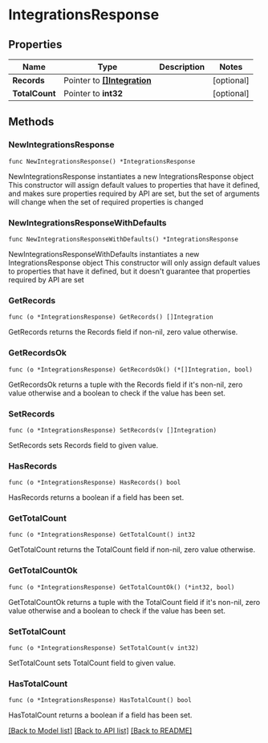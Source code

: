 # IntegrationsResponse

## Properties

Name | Type | Description | Notes
------------ | ------------- | ------------- | -------------
**Records** | Pointer to [**[]Integration**](Integration.md) |  | [optional] 
**TotalCount** | Pointer to **int32** |  | [optional] 

## Methods

### NewIntegrationsResponse

`func NewIntegrationsResponse() *IntegrationsResponse`

NewIntegrationsResponse instantiates a new IntegrationsResponse object
This constructor will assign default values to properties that have it defined,
and makes sure properties required by API are set, but the set of arguments
will change when the set of required properties is changed

### NewIntegrationsResponseWithDefaults

`func NewIntegrationsResponseWithDefaults() *IntegrationsResponse`

NewIntegrationsResponseWithDefaults instantiates a new IntegrationsResponse object
This constructor will only assign default values to properties that have it defined,
but it doesn't guarantee that properties required by API are set

### GetRecords

`func (o *IntegrationsResponse) GetRecords() []Integration`

GetRecords returns the Records field if non-nil, zero value otherwise.

### GetRecordsOk

`func (o *IntegrationsResponse) GetRecordsOk() (*[]Integration, bool)`

GetRecordsOk returns a tuple with the Records field if it's non-nil, zero value otherwise
and a boolean to check if the value has been set.

### SetRecords

`func (o *IntegrationsResponse) SetRecords(v []Integration)`

SetRecords sets Records field to given value.

### HasRecords

`func (o *IntegrationsResponse) HasRecords() bool`

HasRecords returns a boolean if a field has been set.

### GetTotalCount

`func (o *IntegrationsResponse) GetTotalCount() int32`

GetTotalCount returns the TotalCount field if non-nil, zero value otherwise.

### GetTotalCountOk

`func (o *IntegrationsResponse) GetTotalCountOk() (*int32, bool)`

GetTotalCountOk returns a tuple with the TotalCount field if it's non-nil, zero value otherwise
and a boolean to check if the value has been set.

### SetTotalCount

`func (o *IntegrationsResponse) SetTotalCount(v int32)`

SetTotalCount sets TotalCount field to given value.

### HasTotalCount

`func (o *IntegrationsResponse) HasTotalCount() bool`

HasTotalCount returns a boolean if a field has been set.


[[Back to Model list]](../README.md#documentation-for-models) [[Back to API list]](../README.md#documentation-for-api-endpoints) [[Back to README]](../README.md)


